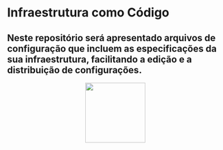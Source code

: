 # Infraestrutura como Código
## Neste repositório será apresentado arquivos de configuração que incluem as especificações da sua infraestrutura, facilitando a edição e a distribuição de configurações.

<p align="center">
<img src="https://media.tenor.com/NeJfHqkmdMIAAAAj/tux-linux-penguin.gif" width="140" height="140">


